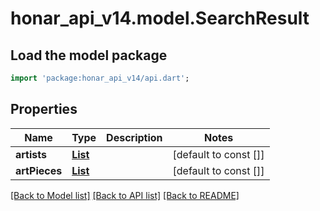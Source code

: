 # honar_api_v14.model.SearchResult

## Load the model package
```dart
import 'package:honar_api_v14/api.dart';
```

## Properties
Name | Type | Description | Notes
------------ | ------------- | ------------- | -------------
**artists** | [**List<User>**](User.md) |  | [default to const []]
**artPieces** | [**List<ArtPieceCompact>**](ArtPieceCompact.md) |  | [default to const []]

[[Back to Model list]](../README.md#documentation-for-models) [[Back to API list]](../README.md#documentation-for-api-endpoints) [[Back to README]](../README.md)


